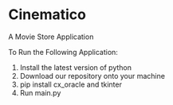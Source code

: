 # Cinematico
A Movie Store Application 

To Run the Following Application: 
1) Install the latest version of python 
2) Download our repository onto your machine
3) pip install cx_oracle and tkinter 
4) Run main.py